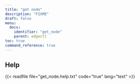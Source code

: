 ```yaml
---
title: "get node"
description: "FIXME"
draft: false
menu:
  docs:
    identifier: "get_node"
    parent: edgectl
toc: true
command_reference: true
---
```


## Help

{{< readfile file="get_node.help.txt" code="true" lang="text" >}}
